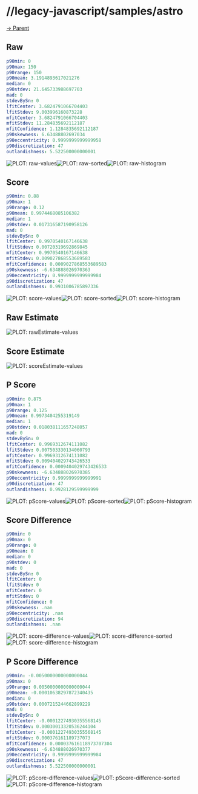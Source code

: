 
# //legacy-javascript/samples/astro

[→ Parent](../..)


## Raw


```yaml
p90min: 0
p90max: 150
p90range: 150
p90mean: 3.1914893617021276
median: 0
p90stdev: 21.645733988697703
mad: 0
stdevBySn: 0
lfitCenter: 3.6824791066704403
lfitStdev: 9.003996160873228
mfitCenter: 3.6824791066704403
mfitStdev: 11.284835692112187
mfitConfidence: 1.1284835692112187
p90skewness: 6.63488802697034
p90eccentricity: 0.9999999999999958
p90discretization: 47
outlandishness: 5.522500000000001

```

![PLOT: raw-values](./raw/values.svg)![PLOT: raw-sorted](./raw/sorted.svg)![PLOT: raw-histogram](./raw/histogram.svg)
## Score


```yaml
p90min: 0.88
p90max: 1
p90range: 0.12
p90mean: 0.9974468085106382
median: 1
p90stdev: 0.017316587190958126
mad: 0
stdevBySn: 0
lfitCenter: 0.9970540167146638
lfitStdev: 0.00720319692869845
mfitCenter: 0.9970540167146638
mfitStdev: 0.009027868553689583
mfitConfidence: 0.0009027868553689583
p90skewness: -6.634888026970363
p90eccentricity: 0.9999999999999984
p90discretization: 47
outlandishness: 0.9931006785897336

```

![PLOT: score-values](./score/values.svg)![PLOT: score-sorted](./score/sorted.svg)![PLOT: score-histogram](./score/histogram.svg)
## Raw Estimate

![PLOT: rawEstimate-values](./rawEstimate/values.svg)
## Score Estimate

![PLOT: scoreEstimate-values](./scoreEstimate/values.svg)
## P Score


```yaml
p90min: 0.875
p90max: 1
p90range: 0.125
p90mean: 0.9973404255319149
median: 1
p90stdev: 0.018038111657248057
mad: 0
stdevBySn: 0
lfitCenter: 0.9969312674111082
lfitStdev: 0.007503330134060793
mfitCenter: 0.9969312674111082
mfitStdev: 0.009404029743426533
mfitConfidence: 0.0009404029743426533
p90skewness: -6.634888026970385
p90eccentricity: 0.9999999999999991
p90discretization: 47
outlandishness: 0.9928129599999999

```

![PLOT: pScore-values](./pScore/values.svg)![PLOT: pScore-sorted](./pScore/sorted.svg)![PLOT: pScore-histogram](./pScore/histogram.svg)
## Score Difference


```yaml
p90min: 0
p90max: 0
p90range: 0
p90mean: 0
median: 0
p90stdev: 0
mad: 0
stdevBySn: 0
lfitCenter: 0
lfitStdev: 0
mfitCenter: 0
mfitStdev: 0
mfitConfidence: 0
p90skewness: .nan
p90eccentricity: .nan
p90discretization: 94
outlandishness: .nan

```

![PLOT: score-difference-values](./score-difference/values.svg)![PLOT: score-difference-sorted](./score-difference/sorted.svg)![PLOT: score-difference-histogram](./score-difference/histogram.svg)
## P Score Difference


```yaml
p90min: -0.0050000000000000044
p90max: 0
p90range: 0.0050000000000000044
p90mean: -0.00010638297872340435
median: 0
p90stdev: 0.0007215244662899229
mad: 0
stdevBySn: 0
lfitCenter: -0.00012274930355568145
lfitStdev: 0.00030013320536244104
mfitCenter: -0.00012274930355568145
mfitStdev: 0.000376161189737073
mfitConfidence: 0.000037616118973707304
p90skewness: -6.634888026970377
p90eccentricity: 0.9999999999999984
p90discretization: 47
outlandishness: 5.522500000000001

```

![PLOT: pScore-difference-values](./pScore-difference/values.svg)![PLOT: pScore-difference-sorted](./pScore-difference/sorted.svg)![PLOT: pScore-difference-histogram](./pScore-difference/histogram.svg)